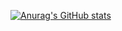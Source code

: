 [![Anurag's GitHub stats](https://github-readme-stats.vercel.app/api?username=AnisDhia)](https://github.com/anuraghazra/github-readme-stats)
